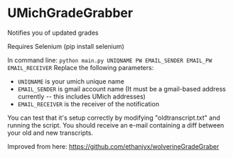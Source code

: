 UMichGradeGrabber
=================

Notifies you of updated grades

Requires Selenium (pip install selenium)

In command line: `python main.py UNIQNAME PW EMAIL_SENDER EMAIL_PW EMAIL_RECEIVER`
Replace the following parameters:
* `UNIQNAME` is your umich unique name
* `EMAIL_SENDER` is gmail account name (It must be a gmail-based address currently -- this includes UMich addresses)
* `EMAIL_RECEIVER` is the receiver of the notification

You can test that it's setup correctly by modifying "oldtranscript.txt" and running the script. You should receive an e-mail containing a diff between your old and new transcripts.

Improved from here: https://github.com/ethanjyx/wolverineGradeGraber
